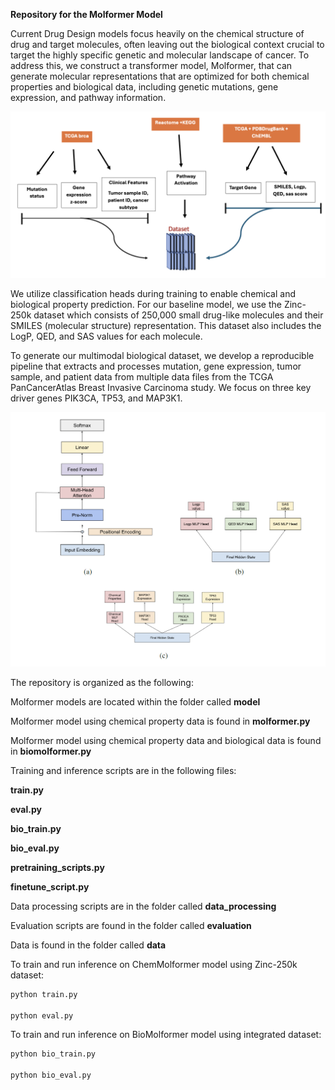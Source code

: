 **Repository for the Molformer Model**

Current Drug Design models focus heavily on the chemical structure of drug and
target molecules, often leaving out the biological context crucial to target the highly
specific genetic and molecular landscape of cancer. To address this, we construct
a transformer model, Molformer, that can generate molecular representations
that are optimized for both chemical properties and biological data, including 
genetic mutations, gene expression, and pathway information.

![Alt text](images/data_processing_pipeline.png)

We utilize classification heads during training to enable chemical and biological property prediction. 
For our baseline model, we use the Zinc-250k dataset which consists of 250,000 small drug-like
molecules and their SMILES (molecular structure) representation. This dataset
also includes the LogP, QED, and SAS values for each molecule.

To generate our multimodal biological dataset, we develop a reproducible pipeline that extracts and
processes mutation, gene expression, tumor sample, and patient data from multiple data files from the
TCGA PanCancerAtlas Breast Invasive Carcinoma study.  We focus on three key driver genes PIK3CA, TP53,
and MAP3K1. 

![Alt text](images/architecture.png)


The repository is organized as the following:



Molformer models are located within the folder called **model**

Molformer model using chemical property data is found in **molformer.py**

Molformer model using chemical property data and biological data is found in **biomolformer.py**

Training and inference scripts are in the following files:

**train.py**

**eval.py**

**bio_train.py**

**bio_eval.py**

**pretraining_scripts.py**

**finetune_script.py**

Data processing scripts are in the folder called **data_processing**


Evaluation scripts are found in the folder called **evaluation**

Data is found in the folder called **data**


To train and run inference on ChemMolformer model using Zinc-250k dataset:

```bash
python train.py

python eval.py
```

To train and run inference on BioMolformer model using integrated dataset:

```bash
python bio_train.py

python bio_eval.py
```

